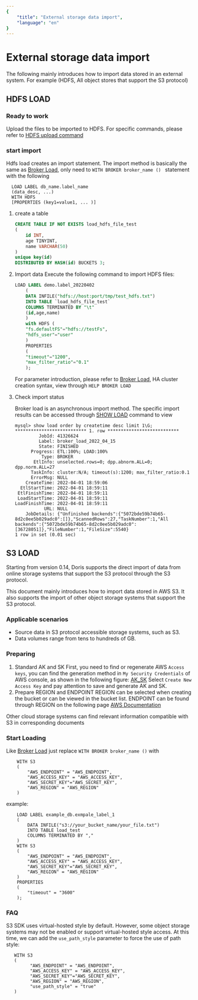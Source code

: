 ```yaml
---
{
    "title": "External storage data import",
    "language": "en"
}
---
```


<!-- 
Licensed to the Apache Software Foundation (ASF) under one
or more contributor license agreements.  See the NOTICE file
distributed with this work for additional information
regarding copyright ownership.  The ASF licenses this file
to you under the Apache License, Version 2.0 (the
"License"); you may not use this file except in compliance
with the License.  You may obtain a copy of the License at

  http://www.apache.org/licenses/LICENSE-2.0

Unless required by applicable law or agreed to in writing,
software distributed under the License is distributed on an
"AS IS" BASIS, WITHOUT WARRANTIES OR CONDITIONS OF ANY
KIND, either express or implied.  See the License for the
specific language governing permissions and limitations
under the License.
-->

# External storage data import

The following mainly introduces how to import data stored in an external system. For example (HDFS, All object stores that support the S3 protocol)
## HDFS LOAD

### Ready to work

Upload the files to be imported to HDFS. For specific commands, please refer to [HDFS upload command](https://hadoop.apache.org/docs/r3.3.2/hadoop-project-dist/hadoop-common/FileSystemShell.html#put )

### start import

Hdfs load creates an import statement. The import method is basically the same as [Broker Load](../../../data-operate/import/import-way/broker-load-manual.md), only need to `WITH BROKER broker_name () ` statement with the following

```
  LOAD LABEL db_name.label_name 
  (data_desc, ...)
  WITH HDFS
  [PROPERTIES (key1=value1, ... )]
```

1. create a table

   ```sql
   CREATE TABLE IF NOT EXISTS load_hdfs_file_test
   (
       id INT,
       age TINYINT,
       name VARCHAR(50)
   )
   unique key(id)
   DISTRIBUTED BY HASH(id) BUCKETS 3;
   ```

2. Import data Execute the following command to import HDFS files:

   ```sql
   LOAD LABEL demo.label_20220402
       (
       DATA INFILE("hdfs://host:port/tmp/test_hdfs.txt")
       INTO TABLE `load_hdfs_file_test`
       COLUMNS TERMINATED BY "\t"            
       (id,age,name)
       )
       with HDFS (
       "fs.defaultFS"="hdfs://testFs",
       "hdfs_user"="user"
       )
       PROPERTIES
       (
       "timeout"="1200",
       "max_filter_ratio"="0.1"
       );
   ```

   For parameter introduction, please refer to [Broker Load](../../../data-operate/import/import-way/broker-load-manual.md), HA cluster creation syntax, view through `HELP BROKER LOAD`

3. Check import status

   Broker load is an asynchronous import method. The specific import results can be accessed through [SHOW LOAD](../../../sql-manual/sql-reference/Show-Statements/SHOW-LOAD) command to view
   
   ```
   mysql> show load order by createtime desc limit 1\G;
   *************************** 1. row ***************************
            JobId: 41326624
            Label: broker_load_2022_04_15
            State: FINISHED
         Progress: ETL:100%; LOAD:100%
             Type: BROKER
          EtlInfo: unselected.rows=0; dpp.abnorm.ALL=0; dpp.norm.ALL=27
         TaskInfo: cluster:N/A; timeout(s):1200; max_filter_ratio:0.1
         ErrorMsg: NULL
       CreateTime: 2022-04-01 18:59:06
     EtlStartTime: 2022-04-01 18:59:11
    EtlFinishTime: 2022-04-01 18:59:11
    LoadStartTime: 2022-04-01 18:59:11
   LoadFinishTime: 2022-04-01 18:59:11
              URL: NULL
       JobDetails: {"Unfinished backends":{"5072bde59b74b65-8d2c0ee5b029adc0":[]},"ScannedRows":27,"TaskNumber":1,"All backends":{"5072bde59b74b65-8d2c0ee5b029adc0":[36728051]},"FileNumber":1,"FileSize":5540}
   1 row in set (0.01 sec)
   ```
   
   

## S3 LOAD

Starting from version 0.14, Doris supports the direct import of data from online storage systems that support the S3 protocol through the S3 protocol.

This document mainly introduces how to import data stored in AWS S3. It also supports the import of other object storage systems that support the S3 protocol.
### Applicable scenarios

* Source data in S3 protocol accessible storage systems, such as S3.
* Data volumes range from tens to hundreds of GB.

### Preparing
1. Standard AK and SK
   First, you need to find or regenerate AWS `Access keys`, you can find the generation method in `My Security Credentials` of AWS console, as shown in the following figure:
   [AK_SK](/images/aws_ak_sk.png)
   Select `Create New Access Key` and pay attention to save and generate AK and SK.
2. Prepare REGION and ENDPOINT
   REGION can be selected when creating the bucket or can be viewed in the bucket list. ENDPOINT can be found through REGION on the following page [AWS Documentation](https://docs.aws.amazon.com/general/latest/gr/s3.html#s3_region)

Other cloud storage systems can find relevant information compatible with S3 in corresponding documents

### Start Loading
Like [Broker Load](../../../data-operate/import/import-way/broker-load-manual.md)  just replace `WITH BROKER broker_name ()` with
```
    WITH S3
    (
        "AWS_ENDPOINT" = "AWS_ENDPOINT",
        "AWS_ACCESS_KEY" = "AWS_ACCESS_KEY",
        "AWS_SECRET_KEY"="AWS_SECRET_KEY",
        "AWS_REGION" = "AWS_REGION"
    )
```

example:
```
    LOAD LABEL example_db.exmpale_label_1
    (
        DATA INFILE("s3://your_bucket_name/your_file.txt")
        INTO TABLE load_test
        COLUMNS TERMINATED BY ","
    )
    WITH S3
    (
        "AWS_ENDPOINT" = "AWS_ENDPOINT",
        "AWS_ACCESS_KEY" = "AWS_ACCESS_KEY",
        "AWS_SECRET_KEY"="AWS_SECRET_KEY",
        "AWS_REGION" = "AWS_REGION"
    )
    PROPERTIES
    (
        "timeout" = "3600"
    );
```

### FAQ

S3 SDK uses virtual-hosted style by default. However, some object storage systems may not be enabled or support virtual-hosted style access. At this time, we can add the `use_path_style` parameter to force the use of path style:

```
   WITH S3
   (
         "AWS_ENDPOINT" = "AWS_ENDPOINT",
         "AWS_ACCESS_KEY" = "AWS_ACCESS_KEY",
         "AWS_SECRET_KEY"="AWS_SECRET_KEY",
         "AWS_REGION" = "AWS_REGION",
         "use_path_style" = "true"
   )
```
